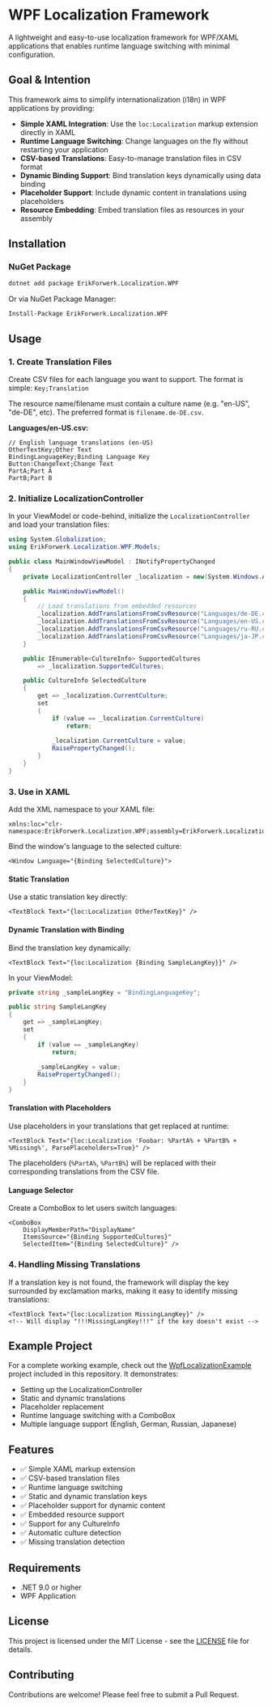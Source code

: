 # WPF Localization Framework

A lightweight and easy-to-use localization framework for WPF/XAML applications that enables runtime language switching with minimal configuration.

## Goal & Intention

This framework aims to simplify internationalization (i18n) in WPF applications by providing:

- **Simple XAML Integration**: Use the `loc:Localization` markup extension directly in XAML
- **Runtime Language Switching**: Change languages on the fly without restarting your application
- **CSV-based Translations**: Easy-to-manage translation files in CSV format
- **Dynamic Binding Support**: Bind translation keys dynamically using data binding
- **Placeholder Support**: Include dynamic content in translations using placeholders
- **Resource Embedding**: Embed translation files as resources in your assembly

## Installation

### NuGet Package

```bash
dotnet add package ErikForwerk.Localization.WPF
```

Or via NuGet Package Manager:

```
Install-Package ErikForwerk.Localization.WPF
```

## Usage

### 1. Create Translation Files

Create CSV files for each language you want to support. The format is simple: `Key;Translation`

The resource name/filename must contain a culture name (e.g. "en-US", "de-DE", etc). The preferred format is `filename.de-DE.csv`.

**Languages/en-US.csv:**
```csv
// English language translations (en-US)
OtherTextKey;Other Text
BindingLanguageKey;Binding Language Key
Button:ChangeText;Change Text
PartA;Part A
PartB;Part B
```

### 2. Initialize LocalizationController

In your ViewModel or code-behind, initialize the `LocalizationController` and load your translation files:

```csharp
using System.Globalization;
using ErikForwerk.Localization.WPF.Models;

public class MainWindowViewModel : INotifyPropertyChanged
{
    private LocalizationController _localization = new(System.Windows.Application.Current.MainWindow);

    public MainWindowViewModel()
    {
        // Load translations from embedded resources
        _localization.AddTranslationsFromCsvResource("Languages/de-DE.csv");
        _localization.AddTranslationsFromCsvResource("Languages/en-US.csv");
        _localization.AddTranslationsFromCsvResource("Languages/ru-RU.csv");
        _localization.AddTranslationsFromCsvResource("Languages/ja-JP.csv");
    }

    public IEnumerable<CultureInfo> SupportedCultures
        => _localization.SupportedCultures;

    public CultureInfo SelectedCulture
    {
        get => _localization.CurrentCulture;
        set
        {
            if (value == _localization.CurrentCulture)
                return;
            
            _localization.CurrentCulture = value;
            RaisePropertyChanged();
        }
    }
}
```

### 3. Use in XAML

Add the XML namespace to your XAML file:

```xaml
xmlns:loc="clr-namespace:ErikForwerk.Localization.WPF;assembly=ErikForwerk.Localization.WPF"
```

Bind the window's language to the selected culture:

```xaml
<Window Language="{Binding SelectedCulture}">
```

#### Static Translation

Use a static translation key directly:

```xaml
<TextBlock Text="{loc:Localization OtherTextKey}" />
```

#### Dynamic Translation with Binding

Bind the translation key dynamically:

```xaml
<TextBlock Text="{loc:Localization {Binding SampleLangKey}}" />
```

In your ViewModel:

```csharp
private string _sampleLangKey = "BindingLanguageKey";

public string SampleLangKey
{
    get => _sampleLangKey;
    set
    {
        if (value == _sampleLangKey)
            return;
        
        _sampleLangKey = value;
        RaisePropertyChanged();
    }
}
```

#### Translation with Placeholders

Use placeholders in your translations that get replaced at runtime:

```xaml
<TextBlock Text="{loc:Localization 'Foobar: %PartA% + %PartB% + %Missing%', ParsePlaceholders=True}" />
```

The placeholders (`%PartA%`, `%PartB%`) will be replaced with their corresponding translations from the CSV file.

#### Language Selector

Create a ComboBox to let users switch languages:

```xaml
<ComboBox
    DisplayMemberPath="DisplayName"
    ItemsSource="{Binding SupportedCultures}"
    SelectedItem="{Binding SelectedCulture}" />
```

### 4. Handling Missing Translations

If a translation key is not found, the framework will display the key surrounded by exclamation marks, making it easy to identify missing translations:

```xaml
<TextBlock Text="{loc:Localization MissingLangKey}" />
<!-- Will display "!!!MissingLangKey!!!" if the key doesn't exist -->
```

## Example Project

For a complete working example, check out the [WpfLocalizationExample](./Examples/WpfLocalizationExample) project included in this repository. It demonstrates:

- Setting up the LocalizationController
- Static and dynamic translations
- Placeholder replacement
- Runtime language switching with a ComboBox
- Multiple language support (English, German, Russian, Japanese)

## Features

- ✅ Simple XAML markup extension
- ✅ CSV-based translation files
- ✅ Runtime language switching
- ✅ Static and dynamic translation keys
- ✅ Placeholder support for dynamic content
- ✅ Embedded resource support
- ✅ Support for any CultureInfo
- ✅ Automatic culture detection
- ✅ Missing translation detection

## Requirements

- .NET 9.0 or higher
- WPF Application

## License

This project is licensed under the MIT License - see the [LICENSE](LICENSE) file for details.

## Contributing

Contributions are welcome! Please feel free to submit a Pull Request.
